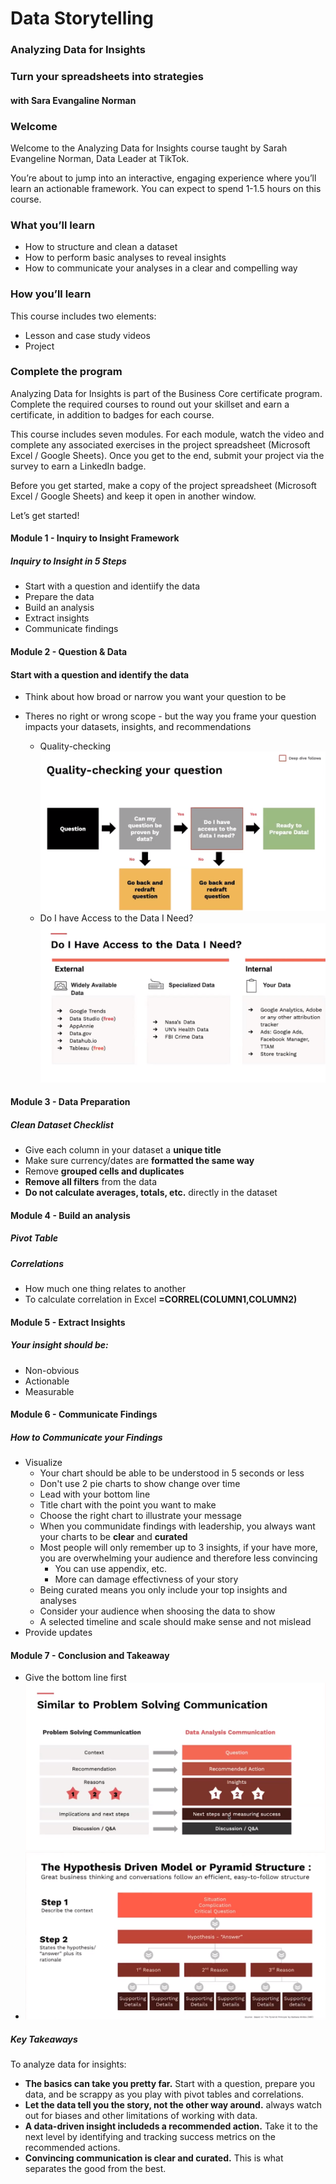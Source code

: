 # Data Storytelling
### Analyzing Data for Insights

### Turn your spreadsheets into strategies
#### with Sara Evangaline Norman
### Welcome

Welcome to the Analyzing Data for Insights course taught by Sarah Evangeline Norman, Data Leader at TikTok.

You’re about to jump into an interactive, engaging experience where you’ll learn an actionable framework. You can expect to spend 1-1.5 hours on this course.

### What you’ll learn
- How to structure and clean a dataset
- How to perform basic analyses to reveal insights
- How to communicate your analyses in a clear and compelling way

### How you’ll learn
This course includes two elements:
- Lesson and case study videos
- Project

### Complete the program
Analyzing Data for Insights is part of the Business Core certificate program. Complete the required courses to round out your skillset and earn a certificate, in addition to badges for each course.

This course includes seven modules. For each module, watch the video and complete any associated exercises in the project spreadsheet (Microsoft Excel / Google Sheets). Once you get to the end, submit your project via the survey to earn a LinkedIn badge.

Before you get started, make a copy of the project spreadsheet (Microsoft Excel / Google Sheets) and keep it open in another window.

Let’s get started!
#### Module 1 - Inquiry to Insight Framework
##### Inquiry to Insight in 5 Steps
- Start with a question and identiify the data
- Prepare the data
- Build an analysis
- Extract insights
- Communicate findings
#### Module 2 - Question & Data
#### Start with a question and identify the data<br>
- Think about how broad or narrow you want your question to be<br>

- Theres no right or wrong scope - but the way you frame your question impacts your datasets, insights, and recommendations<br>
  - Quality-checking <img src="sc.png" alt="Alt text" title="Optional title"><br>
  - Do I have Access to the Data I Need?<img src="sc1.png" alt="Alt text" title="Optional title"><br>
#### Module 3 -  Data Preparation
##### Clean Dataset Checklist
 - Give each column in your dataset a **unique title**
 - Make sure currency/dates are **formatted the same way**
 - Remove **grouped cells and duplicates**
 - **Remove all filters** from the data
 - **Do not calculate averages, totals, etc.** directly in the dataset

#### Module 4 - Build an analysis
##### Pivot Table

##### Correlations
- How much one thing relates to another
- To calculate correlation in Excel **=CORREL(COLUMN1,COLUMN2)**
#### Module 5 - Extract Insights
##### Your insight should be:
- Non-obvious
- Actionable
- Measurable

#### Module 6 - Communicate Findings
##### How to Communicate your Findings
- Visualize
  - Your chart should be able to be understood in 5 seconds or less
  - Don't use 2 pie charts to show change over time
  - Lead with your bottom line
  - Title chart with the point you want to make
  - Choose the right chart to illustrate your message
  - When you communidate findings with leadership, you always want your charts to be **clear** and **curated**
  - Most people will only remember up to 3 insights, if your have more, you are overwhelming your audience and therefore less convincing
    - You can use appendix, etc.
    - More can damage effectivness of your story
  - Being curated means you only include your top insights and analyses
  - Consider your audience when shoosing the data to show
  - A selected timeline and scale should make sense and not mislead
- Provide updates 
#### Module 7 - Conclusion and Takeaway
- Give the bottom line first <img src="sc2.png" alt="Alt text" title="Optional title"><br>
- <img src="sc3.png" alt="Alt text" title="Optional title"><br>

##### Key Takeaways
To analyze data for insights:
- **The basics can take you pretty far.** Start with a question, prepare you data, and be scrappy as you play with pivot tables and correlations.
- **Let the data tell you the story, not the other way around.** always watch out for biases and other limitations of working with data.
- **A data-driven insight includeds a recommended action.** Take it to the next level by identifying and tracking success metrics on the recommended actions.
- **Convincing communication is clear and curated.** This is what separates the good from the best.

